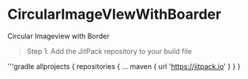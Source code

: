 # CircularImageVIewWithBoarder
Circular Imageview with Border

> Step 1. Add the JitPack repository to your build file

'''gradle
allprojects {
    repositories {
	... 
	maven { url 'https://jitpack.io' }
       }
     }

